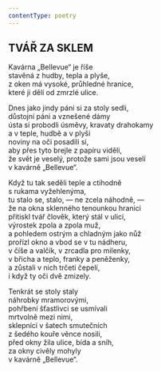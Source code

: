 ```yaml
---
contentType: poetry
---
```


<section>

## TVÁŘ ZA SKLEM

Kavárna „Bellevue“ je říše  
stavěná z hudby, tepla a plyše,  
z oken má vysoké, průhledné hranice,  
které ji dělí od zmrzlé ulice.  

Dnes jako jindy páni si za stoly sedli,  
důstojní páni a vznešené dámy  
ústa si probodli úsměvy, kravaty drahokamy  
a v teple, hudbě a v plyši  
noviny na oči posadili si,  
aby přes tyto brejle z papíru viděli,  
že svět je veselý, protože sami jsou veselí  
v kavárně „Bellevue“.  

Když tu tak seděli teple a ctihodně  
s rukama vyžehlenýma,  
tu stalo se, stalo, — ne zcela náhodně, —  
že na okna sklenného tenounkou hranici  
přitiskl tvář člověk, který stál v ulici,  
výrostek zpola a zpola muž,  
a pohledem ostrým a chladným jako nůž  
prořízl okno a vbod se v tu nádheru,  
v číše a valčík, v zrcadla pro milenky,  
v břicha a teplo, franky a peněženky,  
a zůstali v nich trčeti čepelí,  
i když ty oči dvě zmizely.  

Tenkrát se stoly staly  
náhrobky mramorovými,  
pohřbení šťastlivci se usmívali  
mrtvolně mezi nimi,  
sklepnící v šatech smutečních  
z šedého kouře věnce nosili,  
před okny žila ulice, bída a sníh,  
za okny civěly mohyly  
v kavárně „Bellevue“.

</section>
